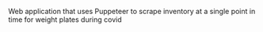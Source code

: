 Web application that uses Puppeteer to scrape inventory at a single point in time for weight plates during covid
